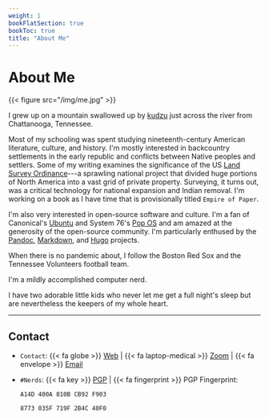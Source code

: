 ```yaml
---
weight: 1
bookFlatSection: true
bookToc: true
title: "About Me"
---
```



# About Me


{{< figure src="/img/me.jpg" >}}

I grew up on a mountain swallowed up by [kudzu](https://en.wikipedia.org/wiki/Kudzu) just across the river from Chattanooga, Tennessee.  

Most of my schooling was spent studying nineteenth-century American literature, culture, and history. I'm mostly interested in backcountry settlements in the early republic and conflicts between Native peoples and settlers. Some of my writing examines the significance of the US [Land Survey Ordinance](https://en.wikipedia.org/wiki/Public_Land_Survey_System)---a sprawling national project that divided huge portions of North America into a vast grid of private property. Surveying, it turns out, was a critical technology for national expansion and Indian removal. I'm working on a book as I have time that is provisionally titled `Empire of Paper`.   

I'm also very interested in open-source software and culture. I'm a fan of Canonical's [Ubuntu](https://ubuntu.com) and System 76's [Pop OS](https://pop.system76.com/) and am amazed at the generosity of the open-source community. I'm particularly enthused by the [Pandoc](https://pandoc.org/), [Markdown](https://daringfireball.net/projects/markdown/syntax), and [Hugo](https://gohugo.io/) projects. 

When there is no pandemic about, I follow the Boston Red Sox and the Tennessee Volunteers football team. 

I'm a mildly accomplished computer nerd. 

I have two adorable little kids who never let me get a full night's sleep but are nevertheless the keepers of my whole heart.  

---
## Contact

- `Contact`: {{< fa globe >}} [Web](https://alan-taylor.org) | {{< fa laptop-medical >}} [Zoom](https://dartmouth.zoom.us/j/3365639545?pwd=L0JsOU9xcHZPSE1LYjBQWnduckZEdz09) | {{< fa envelope >}} [Email](mailto:contact@alan-taylor.org)

- `#Nerds`: {{< fa key >}} [PGP](/pgp/Alan.c.Taylor.asc) | {{< fa fingerprint >}} PGP Fingerprint:

    `A14D 400A 810B CB92 F903`

    `8773 035F 719F 2B4C 40F0`


